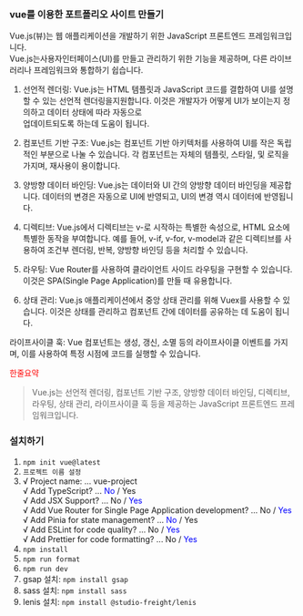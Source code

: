 ### vue를 이용한 포트폴리오 사이트 만들기   
Vue.js(뷰)는 웹 애플리케이션을 개발하기 위한 JavaScript 프론트엔드 프레임워크입니다.   
Vue.js는사용자인터페이스(UI)를 만들고 관리하기 위한 기능을 제공하며, 다른 라이브러리나 프레임워크와 통합하기 쉽습니다.     
      
1. 선언적 렌더링: Vue.js는 HTML 템플릿과 JavaScript 코드를 결합하여 UI를 설명할 수 있는 선언적     렌더링을지원합니다. 이것은 개발자가 어떻게 UI가 보이는지 정의하고 데이터 상태에 따라 자동으로   
업데이트되도록 하는데 도움이 됩니다.   
      
2. 컴포넌트 기반 구조: Vue.js는 컴포넌트 기반 아키텍처를 사용하여 UI를 작은 독립적인 부분으로 나눌 수 있습니다. 각 컴포넌트는 자체의 템플릿, 스타일, 및 로직을 가지며, 재사용이 용이합니다.   
      
3. 양방향 데이터 바인딩: Vue.js는 데이터와 UI 간의 양방향 데이터 바인딩을 제공합니다. 데이터의 변경은 자동으로 UI에 반영되고, UI의 변경 역시 데이터에 반영됩니다.   
   
4. 디렉티브: Vue.js에서 디렉티브는 v-로 시작하는 특별한 속성으로, HTML 요소에 특별한 동작을 부여합니다.    예를 들어, v-if, v-for, v-model과 같은 디렉티브를 사용하여 조건부 렌더링, 반복, 양방향 바인딩 등을 처리할 수 있습니다.   
    
5. 라우팅: Vue Router를 사용하여 클라이언트 사이드 라우팅을 구현할 수 있습니다. 이것은 SPA(Single Page Application)를 만들 때 유용합니다.   
      
6. 상태 관리: Vue.js 애플리케이션에서 중앙 상태 관리를 위해 Vuex를 사용할 수 있습니다. 이것은 상태를 관리하고 컴포넌트 간에 데이터를 공유하는 데 도움이 됩니다.   
   
라이프사이클 훅: Vue 컴포넌트는 생성, 갱신, 소멸 등의 라이프사이클 이벤트를 가지며, 이를 사용하여 특정 시점에 코드를 실행할 수 있습니다.
    
     
<span style="color:red">한줄요약<span>   
> Vue.js는 선언적 렌더링, 컴포넌트 기반 구조, 양방향 데이터 바인딩, 디렉티브, 라우팅, 상태 관리,    라이프사이클 훅 등을 제공하는 JavaScript 프론트엔드 프레임워크입니다.   
    

### 설치하기   
1. `npm init vue@latest`   
2. `프로젝트 이름 설정`   
3. √ Project name: ... vue-project   
   √ Add TypeScript? ... <span style="color: blue">No</span> / Yes   
   √ Add JSX Support? ... No / <span style="color: blue">Yes</span>   
   √ Add Vue Router for Single Page Application development? ... No / <span style="color: blue">Yes</span>   
   √ Add Pinia for state management? ... <span style="color: blue">No</span> / Yes   
   √ Add ESLint for code quality? ... No / <span style="color: blue">Yes</span>   
   √ Add Prettier for code formatting? ... No / <span style="color: blue">Yes</span>   
4. `npm install`   
5. `npm run format`   
6. `npm run dev`   
7. gsap 설치: `npm install gsap`
8. sass 설치: `npm install sass`
9. lenis 설치: `npm install @studio-freight/lenis` 
